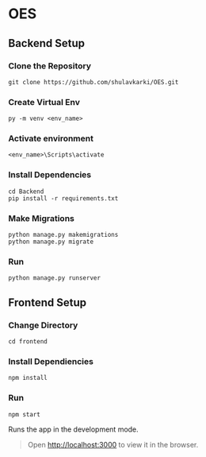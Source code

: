 # OES
## Backend Setup

### Clone the Repository

```
git clone https://github.com/shulavkarki/OES.git
```

### Create Virtual Env

```
py -m venv <env_name>
```

### Activate environment
```
<env_name>\Scripts\activate
```

### Install Dependencies

```
cd Backend
pip install -r requirements.txt
```

### Make Migrations

```
python manage.py makemigrations
python manage.py migrate
```

### Run
```
python manage.py runserver
```



## Frontend Setup

### Change Directory
```
cd frontend
```
### Install Dependiencies
 `npm install`
 
### Run
 `npm start`

Runs the app in the development mode.<br />

> Open [http://localhost:3000](http://localhost:3000) to view it in the browser.

